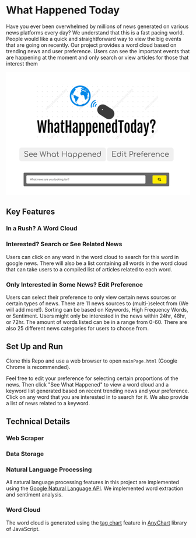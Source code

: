 # What Happened Today

Have you ever been overwhelmed by millions of news generated on various news platforms every day? We understand that this is a fast pacing world. People would like a quick and straightforward way to view the big events that are going on recently. Our project provides a word cloud based on trending news and user preference. Users can see the important events that are happening at the moment and only search or view articles for those that interest them

![Main Page](https://raw.githubusercontent.com/YuqiZ2020/PicBed/master/img/20200913094939.png)

## Key Features

### In a Rush? A Word Cloud 

### Interested? Search or See Related News

Users can click on any word in the word cloud to search for this word in google news. There will also be a list containing all words in the word cloud that can take users to a compiled list of articles related to each word.  

### Only Interested in Some News? Edit Preference

Users can select their preference to only view certain news sources or certain types of news. There are 11 news sources to (multi-)select from (We will add more!). Sorting can be based on Keywords, High Frequency Words, or Sentiment. Users might only be interested in the news within 24hr, 48hr, or 72hr. The amount of words listed can be in a range from 0-60. There are also 25 different news categories for users to choose from.  

## Set Up and Run

Clone this Repo and use a web browser to open ```mainPage.html``` (Google Chrome is recommended). 

Feel free to edit your preference for selecting certain proportions of the news. Then click "See What Happened" to view a word cloud and a keyword list generated based on recent trending news and your preference. Click on any word that you are interested in to search for it. We also provide a list of news related to a keyword.    

## Technical Details

### Web Scraper

### Data Storage

### Natural Language Processing

All natural language processing features in this project are implemented using the [Google Natural Language API](https://cloud.google.com/natural-language/). We implemented word extraction and sentiment analysis. 

### Word Cloud

The word cloud is generated using the [tag chart](https://docs.anychart.com/Basic_Charts/Tag_Cloud) feature in [AnyChart](https://www.anychart.com/) library of JavaScript. 